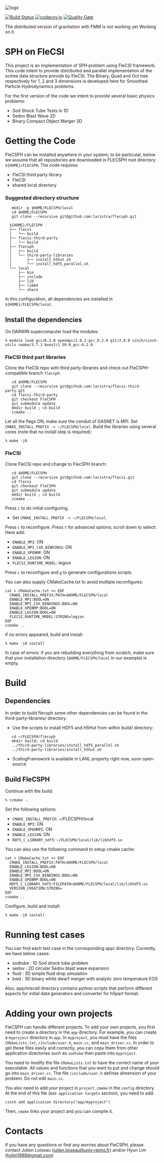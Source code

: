 ![logo](doc/flecsph_logo_bg.png)

[![Build Status](https://travis-ci.org/laristra/flecsph.svg?branch=master)](https://travis-ci.org/laristra/flecsph)
[![codecov.io](https://codecov.io/github/laristra/flecsph/coverage.svg?branch=master)](https://codecov.io/github/laristra/flecsph?branch=master)
[![Quality Gate](https://sonarqube.com/api/badges/gate?key=flecsph%3A%2Fmaster)](https://sonarqube.com/dashboard?id=flecsph%3A%2Fmaster)


<aside class="warning">
The distributed version of gravitation with FMM is not working yet
Working on it
</aside>

# SPH on FleCSI

This project is an implementation of SPH problem using FleCSI framework.
This code intent to provide distributed and parallel implementation of the octree data structure provide by FleCSI.
The Binary, Quad and Oct tree respectively for 1, 2 and 3 dimensions is developed here for Smoothed Particle Hydrodynamics problems.

For the first version of the code we intent to provide several basic physics problems:

- Sod Shock Tube Tests in 1D
- Sedov Blast Wave 2D
- Binary Compact Object Merger 3D


# Getting the Code

FleCSPH can be installed anywhere in your system; to be particular, below we
assume that all repositories are downloaded in FLECSPH root directory `${HOME}/FLECSPH`.
The code requires:

- FleCSI third party library
- FleCSI
- shared local directory

### Suggested directory structure

```{engine=sh}
   mkdir -p $HOME/FLECSPH/local
   cd $HOME/FLECSPH
   git clone --recursive git@github.com:laristra/flecsph.git
```    

```{engine=sh}
  ${HOME}/FLECSPH
  ├── flecsi
  │   └── build
  ├── flecsi-third-party
  │   └── build
  ├── flecsph
  │   ├── build
  │   └── third-party-libraries
  │       ├── install_h5hut.sh
  │       └── install_hdf5_parallel.sh
  └── local
      ├── bin
      ├── include
      ├── lib
      ├── lib64
      └── share
```

In this configuration, all dependencies are installed in `${HOME}/FLECSPH/local`.

## Install the dependencies

On DARWIN supercomputer load the modules:

    % module load gcc/6.2.0 openmpi/2.0.1-gcc_6.2.0 git/2.8.0 cinch/cinch-utils cmake/3.7.1 boost/1.59.0_gcc-6.2.0

### FleCSI third part libraries

Clone the FleCSI repo with third party libraries and check out FleCSPH-compatible branch `flecsph`:

```{engine=sh}    
   cd $HOME/FLECSPH
   git clone --recursive git@github.com:laristra/flecsi-third-party.git
   cd flecsi-third-party
   git checkout FleCSPH
   git submodule update
   mkdir build ; cd build
   ccmake ..
```    

Let all the flags ON, make sure the conduit of GASNET is MPI.
Set `CMAKE_INSTALL_PREFIX -> ~/FLECSPH/local`.
Build the libraries using several cores (note that no install step is required):

    % make -j8

### FleCSI

Clone FleCSI repo and change to FlecSPH branch:

```{engine=sh}    
   cd $HOME/FLECSPH
   git clone --recursive git@github.com:laristra/flecsi.git
   cd flecsi
   git checkout FleCSPH
   git submodule update
   mkdir build ; cd build
   ccmake ..
```    

Press `c` to do initial configuring.
- Set `CMAKE_INSTALL_PREFIX -> ~/FLECSPH/local`.

Press `c` to reconfigure. Press `t` for advanced options; scroll down to select:
Here add:
- `ENABLE_MPI`: ON
- `ENABLE_MPI_CXX_BINDINGS`: ON
- `ENABLE_OPENMP`: ON
- `ENABLE_LEGION`: ON
- `FLECSI_RUNTIME_MODEL`: legion

Press `c` to reconfigure and `g` to generate configurations scripts.

You can also supply CMakeCache.txt to avoid multiple reconfigures:

```{engine=sh}
cat > CMakeCache.txt << EOF
  CMAKE_INSTALL_PREFIX:PATH=$HOME/FLECSPH/local
  ENABLE_MPI:BOOL=ON
  ENABLE_MPI_CXX_BINDINGS:BOOL=ON
  ENABLE_OPENMP:BOOL=ON
  ENABLE_LEGION:BOOL=ON
  FLECSI_RUNTIME_MODEL:STRING=legion
EOF
ccmake ..
```

If no errors appeared, build and install:

    % make -j8 install

In case of errors: if you are rebuilding everything from scratch, 
make sure that your installation directory (`$HOME/FLECSPH/local` 
in our example) is empty.

# Build

## Dependencies

In order to build flecsph some other dependencies can be found in the third-party-libraries/ directory.
- Use the scripts to install HDF5 and H5Hut from within build/ directory:

```{engine=sh}
   cd ~/FLECSPH/flecsph
   mkdir build; cd build
   ../third-party-libraries/install_hdf5_parallel.sh
   ../third-party-libraries/install_h5hut.sh
```    

- ScalingFramework is available in LANL property right now, soon open-source

## Build FleCSPH

Continue with the build:

    % ccmake ..

Set the following options:
- `CMAKE_INSTALL_PREFIX`: ~/FLECSPH/local
- `ENABLE_MPI`: ON
- `ENABLE_OPENMPI`: ON
- `ENABLE_LEGION`: ON
- `HDF5_C_LIBRARY_hdf5`: `~/FLECSPH/local/lib/libhdf5.so`

You can also use the following command to setup cmake cache:

```{engine=sh}
cat > CMakeCache.txt << EOF
  CMAKE_INSTALL_PREFIX:PATH=$HOME/FLECSPH/local
  ENABLE_LEGION:BOOL=ON
  ENABLE_MPI:BOOL=ON
  ENABLE_MPI_CXX_BINDINGS:BOOL=ON
  ENABLE_OPENMP:BOOL=ON
  HDF5_C_LIBRARY_hdf5:FILEPATH=$HOME/FLECSPH/local/lib/libhdf5.so
  VERSION_CREATION:STRING=
EOF
ccmake ..
```

Configure, build and install:

    % make -j8 install

 # Running test cases

 You can find each test case in the corresponding app/ directory. Currently, we have below cases:

 - sodtube : 1D Sod shock tube problem
 - sedov : 2D circular Sedov blast wave expansion
 - fluid : 3D simple fluid drop simulation
 - bwd : 3D binary white dwarf merger with analytic zero temperature EOS

 Also, app/miscell directory contains python scripts that perform different aspects for initial data generators and converter for h5part format.

# Adding your own projects
FleCSPH can handle different projects. To add your own projects, you first need to create a directory in the `app` directory. For example, you can create a `myproject` directory in `app`. In `myproject`, you must have the files `CMakeLists.txt`, `/include/user.h`, `main.cc`, and `main_driver.cc`. In order to get these files easily and correctly, you can copy them from other application directories such as `sodtube` then paste into `myproject`.

You need to modify the file `CMakeLists.txt` to have the correct name of your executable. All values and functions that you want to put and change should go into `main_driver.cc`. The file `/include/user.h` defines dimension of your problem. Do not edit `main.cc`.

You also need to add your project in `project.cmake` in the `config` directory. At the end of this file (`Add application targets` section), you need to add:

```cinch add application directory("app/myproject")```

Then, `cmake` links your project and you can compile it. 


 # Contacts

 If you have any questions or find any worries about FleCSPH, please contact Julien Loiseau (julien.loiseau@univ-reims.fr) and/or Hyun Lim (hylim1988@gmail.com)

